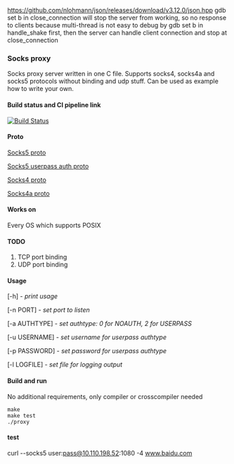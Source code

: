 https://github.com/nlohmann/json/releases/download/v3.12.0/json.hpp
gdb set b in close_connection will stop the server from working, so no response to clients
because multi-thread is not easy to debug by gdb
set b in handle_shake first, then the server can handle client connection and stop at close_connection

### Socks proxy
Socks proxy server written in one C file. 
Supports socks4, socks4a and socks5 protocols without binding and udp stuff. 
Can be used as example how to write your own. 

#### Build status and CI pipeline link
[![Build Status](https://travis-ci.org/fgssfgss/socks_proxy.svg?branch=master)](https://travis-ci.org/fgssfgss/socks_proxy)

#### Proto
[Socks5 proto](https://tools.ietf.org/html/rfc1928)

[Socks5 userpass auth proto](https://tools.ietf.org/html/rfc1929)

[Socks4 proto](https://www.openssh.com/txt/socks4.protocol)

[Socks4a proto](https://www.openssh.com/txt/socks4a.protocol)

#### Works on
Every OS which supports POSIX

#### TODO
1. TCP port binding
2. UDP port binding

#### Usage
[-h]		- *print usage*

[-n PORT]	- *set port to listen*

[-a AUTHTYPE]	- *set authtype: 0 for NOAUTH, 2 for USERPASS*

[-u USERNAME]	- *set username for userpass authtype*

[-p PASSWORD]	- *set password for userpass authtype*

[-l LOGFILE]	- *set file for logging output*

#### Build and run
No additional requirements, only compiler or crosscompiler needed

    make
    make test
    ./proxy
    
    
#### test
curl --socks5 user:pass@10.110.198.52:1080 -4 www.baidu.com  
